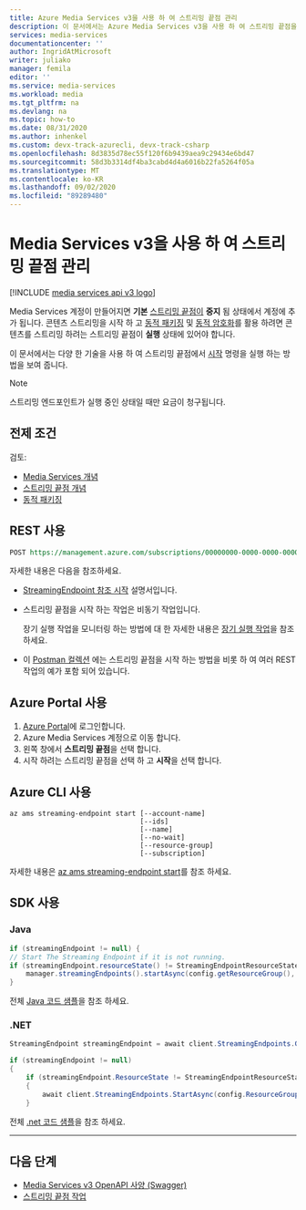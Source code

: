 ```yaml
---
title: Azure Media Services v3을 사용 하 여 스트리밍 끝점 관리
description: 이 문서에서는 Azure Media Services v3을 사용 하 여 스트리밍 끝점을 관리 하는 방법을 보여 줍니다.
services: media-services
documentationcenter: ''
author: IngridAtMicrosoft
writer: juliako
manager: femila
editor: ''
ms.service: media-services
ms.workload: media
ms.tgt_pltfrm: na
ms.devlang: na
ms.topic: how-to
ms.date: 08/31/2020
ms.author: inhenkel
ms.custom: devx-track-azurecli, devx-track-csharp
ms.openlocfilehash: 8d3835d78ec55f120f6b9439aea9c29434e6bd47
ms.sourcegitcommit: 58d3b3314df4ba3cabd4d4a6016b22fa5264f05a
ms.translationtype: MT
ms.contentlocale: ko-KR
ms.lasthandoff: 09/02/2020
ms.locfileid: "89289480"
---
```

# <a name="manage-streaming-endpoints-with--media-services-v3"></a>Media Services v3을 사용 하 여 스트리밍 끝점 관리

[!INCLUDE [media services api v3 logo](./includes/v3-hr.md)]

Media Services 계정이 만들어지면 **기본** [스트리밍 끝점이](streaming-endpoint-concept.md) **중지** 됨 상태에서 계정에 추가 됩니다. 콘텐츠 스트리밍을 시작 하 고 [동적 패키징](dynamic-packaging-overview.md) 및 [동적 암호화](content-protection-overview.md)를 활용 하려면 콘텐츠를 스트리밍 하려는 스트리밍 끝점이 **실행** 상태에 있어야 합니다.

이 문서에서는 다양 한 기술을 사용 하 여 스트리밍 끝점에서 [시작](/rest/api/media/streamingendpoints/start) 명령을 실행 하는 방법을 보여 줍니다. 
 
> [!NOTE]
> 스트리밍 엔드포인트가 실행 중인 상태일 때만 요금이 청구됩니다.
    
## <a name="prerequisites"></a>전제 조건

검토: 

* [Media Services 개념](concepts-overview.md)
* [스트리밍 끝점 개념](streaming-endpoint-concept.md)
* [동적 패키징](dynamic-packaging-overview.md)

## <a name="use-rest"></a>REST 사용

```rest
POST https://management.azure.com/subscriptions/00000000-0000-0000-0000-000000000000/resourceGroups/mediaresources/providers/Microsoft.Media/mediaservices/slitestmedia10/streamingEndpoints/myStreamingEndpoint1/start?api-version=2018-07-01
```

자세한 내용은 다음을 참조하세요. 

* [StreamingEndpoint 참조 시작](/rest/api/media/streamingendpoints/start) 설명서입니다.
* 스트리밍 끝점을 시작 하는 작업은 비동기 작업입니다. 

    장기 실행 작업을 모니터링 하는 방법에 대 한 자세한 내용은 [장기 실행 작업](media-services-apis-overview.md)을 참조 하세요.
* 이 [Postman 컬렉션](https://github.com/Azure-Samples/media-services-v3-rest-postman/blob/master/Postman/Media%20Services%20v3.postman_collection.json) 에는 스트리밍 끝점을 시작 하는 방법을 비롯 하 여 여러 REST 작업의 예가 포함 되어 있습니다.

## <a name="use-the-azure-portal"></a>Azure Portal 사용 
 
1. [Azure Portal](https://portal.azure.com/)에 로그인합니다.
1. Azure Media Services 계정으로 이동 합니다.
1. 왼쪽 창에서  **스트리밍 끝점**을 선택 합니다.
1. 시작 하려는 스트리밍 끝점을 선택 하 고 **시작**을 선택 합니다.

## <a name="use-the-azure-cli"></a>Azure CLI 사용

```cli
az ams streaming-endpoint start [--account-name]
                                [--ids]
                                [--name]
                                [--no-wait]
                                [--resource-group]
                                [--subscription]
```

자세한 내용은 [az ams streaming-endpoint start](/cli/azure/ams/streaming-endpoint?view=azure-cli-latest#az-ams-streaming-endpoint-start)를 참조 하세요.

## <a name="use-sdks"></a>SDK 사용

### <a name="java"></a>Java
    
```java
if (streamingEndpoint != null) {
// Start The Streaming Endpoint if it is not running.
if (streamingEndpoint.resourceState() != StreamingEndpointResourceState.RUNNING) {
    manager.streamingEndpoints().startAsync(config.getResourceGroup(), config.getAccountName(), STREAMING_ENDPOINT_NAME).await();
}
```

전체 [Java 코드 샘플](https://github.com/Azure-Samples/media-services-v3-java/blob/master/DynamicPackagingVODContent/StreamHLSAndDASH/src/main/java/sample/StreamHLSAndDASH.java#L128)을 참조 하세요.

### <a name="net"></a>.NET

```csharp
StreamingEndpoint streamingEndpoint = await client.StreamingEndpoints.GetAsync(config.ResourceGroup, config.AccountName, DefaultStreamingEndpointName);

if (streamingEndpoint != null)
{
    if (streamingEndpoint.ResourceState != StreamingEndpointResourceState.Running)
    {
        await client.StreamingEndpoints.StartAsync(config.ResourceGroup, config.AccountName, DefaultStreamingEndpointName);
    }
```

전체 [.net 코드 샘플](https://github.com/Azure-Samples/media-services-v3-dotnet/blob/master/DynamicPackagingVODContent/StreamHLSAndDASH/Program.cs#L112)을 참조 하세요.

---

## <a name="next-steps"></a>다음 단계

* [Media Services v3 OpenAPI 사양 (Swagger)](https://github.com/Azure/azure-rest-api-specs/tree/master/specification/mediaservices/resource-manager/Microsoft.Media/stable/2018-07-01)
* [스트리밍 끝점 작업](/rest/api/media/streamingendpoints)
